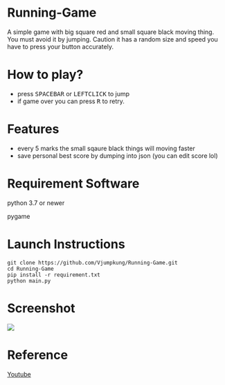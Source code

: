 # Running-Game

A simple game with big square red and small square black moving thing. You must avoid it by jumping. Caution it has a random size and speed you have to press your button accurately.

# How to play?

- press <kbd>SPACEBAR</kbd> or <kbd>LEFTCLICK</kbd> to jump
- if game over you can press <kbd>R</kbd> to retry.

# Features

- every 5 marks the small sqaure black things will moving faster
- save personal best score by dumping into json (you can edit score lol)

[screenshot]: screenshot.png

# Requirement Software

python 3.7 or newer

pygame

# Launch Instructions

    git clone https://github.com/Vjumpkung/Running-Game.git
    cd Running-Game
    pip install -r requirement.txt
    python main.py

# Screenshot

![][screenshot]

# Reference

[Youtube](https://www.youtube.com/watch?v=AY9MnQ4x3zk)

